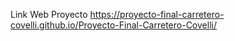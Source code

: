 Link Web Proyecto https://proyecto-final-carretero-covelli.github.io/Proyecto-Final-Carretero-Covelli/
